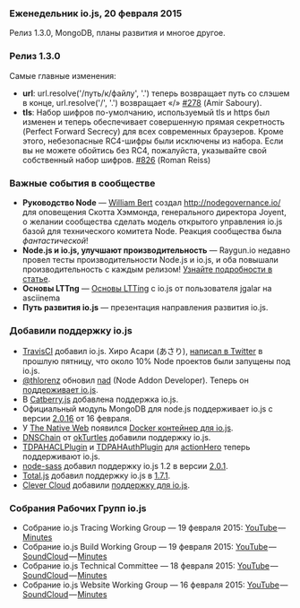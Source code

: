 ### Еженедельник io.js, 20 февраля 2015

Релиз 1.3.0, MongoDB, планы развития и многое другое.

### Релиз 1.3.0

Самые главные изменения:

  * **url**: url.resolve('/путь/к/файлу', '.') теперь возвращает путь со слэшем в конце, url.resolve('/', '.') возвращает «/» [#278](https://github.com/iojs/io.js/pull/278) (Amir Saboury).
  * **tls**: Набор шифров по-умолчанию, используемый tls и https был изменен и теперь обеспечивает совершенную прямая секретность (Perfect Forward Secrecy) для всех современных браузеров. Кроме этого, небезопасные RC4-шифры были исключены из набора. Если вы не можете обойтись без RC4, пожалуйста, указывайте свой собственный набор шифров. [#826](https://github.com/iojs/io.js/pull/826) (Roman Reiss)

### Важные события в сообществе

  * **Руководство Node** — [William Bert](https://twitter.com/williamjohnbert) создал <http://nodegovernance.io/> для оповещения Скотта Хэммонда, генерального директора Joyent, о желании сообщества сделать модель открытого управления io.js базой для технического комитета Node. Реакция сообщества была *фантастической*!
  * **Node.js и io.js, улучшают производительность** — Raygun.io недавно провел тесты производительности Node.js и io.js, и оба повышали производительность с каждым релизом! [Узнайте подробности в статье](https://raygun.io/blog/2015/02/node-js-performance-node-js-vs-io-js/).
  * **Основы LTTng** — [Основы LTTing](https://asciinema.org/a/16785) с io.js от пользователя jgalar на asciinema
  * **Путь развития io.js** — презентация направления развития io.js.

### Добавили поддержку io.js

  * [TravisCI](https://travis-ci.org/) добавил io.js. Хиро Асари (あさり), [написал в Twitter](https://twitter.com/hiro_asari/status/566268486012633088) в прошлую пятницу, что около 10% Node проектов были запущены под io.js.
  * [@thlorenz](https://github.com/thlorenz) обновил [nad](https://github.com/thlorenz/nad) (Node Addon Developer). Теперь он [поддерживает io.js](https://twitter.com/thlorenz/status/566328088121081856).
  * В [Catberry.js](https://github.com/catberry/catberry) добавлена поддержка io.js.
  * Официальный модуль MongoDB для node.js поддерживает io.js с версии [2.0.16](https://github.com/mongodb/node-mongodb-native/blob/2.0/HISTORY.md) от 16 февраля.
  * У [The Native Web](http://www.thenativeweb.io/) появился [Docker контейнер для io.js](https://registry.hub.docker.com/u/thenativeweb/iojs/).
  * [DNSChain](https://github.com/okTurtles/dnschain) от [okTurtles](https://okturtles.com/) добавили поддержку io.js.
  * [TDPAHACLPlugin](https://github.com/neilstuartcraig/TDPAHACLPlugin) и [TDPAHAuthPlugin](https://github.com/neilstuartcraig/TDPAHAuthPlugin) для [actionHero](http://www.actionherojs.com/) теперь поддерживают io.js.
  * [node-sass](https://npmjs.org/package/node-sass) добавил поддержку io.js 1.2 в версии [2.0.1](https://github.com/sass/node-sass/issues/655).
  * [Total.js](https://www.totaljs.com/) добавил поддержку io.js в [1.7.1](https://github.com/totaljs/framework/releases/tag/v1.7.1).
  * [Clever Cloud](https://www.clever-cloud.com/) добавили [поддержку для io.js](https://www.clever-cloud.com/blog/features/2015/01/23/introducing-io.js/).

### Собрания Рабочих Групп io.js

  * Собрание io.js Tracing Working Group — 19 февраля 2015: [YouTube](https://www.youtube.com/watch?v=wvBVjg8jkv0) — [Minutes](https://docs.google.com/document/d/1_ApOMt03xHVkaGpTEPMDIrtkjXOzg3Hh4ZcyfhvMHx4/edit)
  * Собрание io.js Build Working Group — 19 февраля 2015: [YouTube](https://www.youtube.com/watch?v=OKQi3pTF7fs) — [SoundCloud](https://soundcloud.com/iojs/iojs-build-wg-meeting-2015-02-19) — [Minutes](https://docs.google.com/document/d/1vRhsYBs4Hw6vRu55h5eWTwDzS1NctxdTvMMEnCbDs14/edit)
  * Собрание io.js Technical Committee — 18 февраля 2015: [YouTube](https://www.youtube.com/watch?v=jeBPYLJ2_Yc) — [SoundCloud](https://soundcloud.com/iojs/iojs-tc-meeting-meeting-2015-02-18) — [Minutes](https://docs.google.com/document/d/1JnujRu6Rfnp6wvbvwCfxXnsjLySunQ_yah91pkvSFdQ/edit)
  * Собрание io.js Website Working Group — 16 февраля 2015: [YouTube](https://www.youtube.com/watch?v=UKDKhFV61ZA) — [SoundCloud](https://soundcloud.com/iojs/iojs-website-wg-meeting-2015-02-16) — [Minutes](https://docs.google.com/document/d/1R8JmOoyr64tt-QOj27bD19ZOWg63CujW7GeaAHIIkUs/edit)
